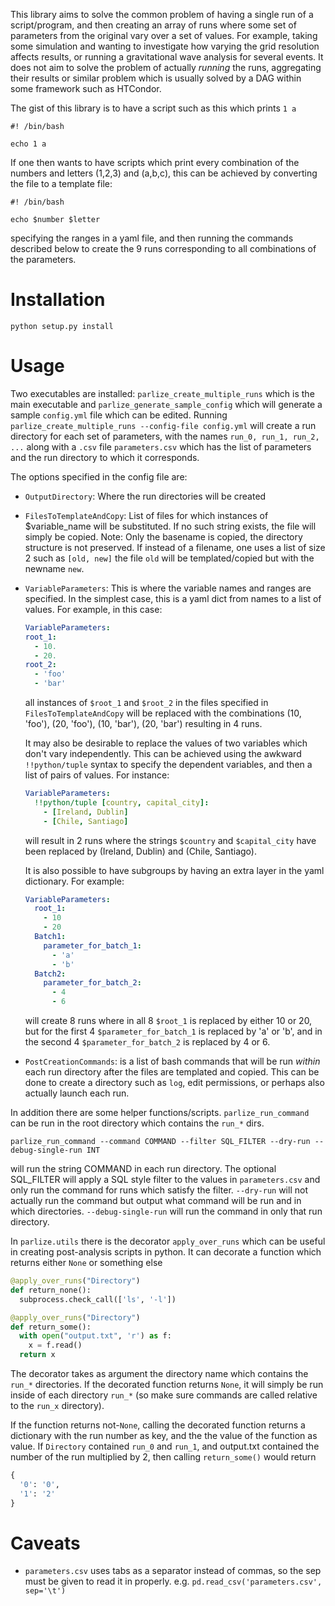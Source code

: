 
This library aims to solve the common problem of having a single run of a script/program,
and then creating an array of runs where some set of parameters from the original vary
over a set of values. For example, taking some simulation and wanting to investigate
how varying the grid resolution affects results, or running a gravitational wave analysis
for several events. It does not aim to solve the problem of actually _running_ the runs, aggregating their results or similar problem which is usually solved by a DAG within some framework such as HTCondor.

The gist of this library is to have a script such as this which prints `1 a`
```
#! /bin/bash

echo 1 a
```
If one then wants to have scripts which print every combination of the numbers
and letters (1,2,3) and (a,b,c), this can be achieved by converting the file
to a template file:
```
#! /bin/bash

echo $number $letter
```
specifying the ranges in a yaml file, and then running the commands described below to create the 9 runs corresponding to all combinations of the parameters.

# Installation
```
python setup.py install
```

# Usage

Two executables are installed: `parlize_create_multiple_runs` which is the main executable and `parlize_generate_sample_config` which will generate a sample `config.yml` file which can be edited. Running `parlize_create_multiple_runs --config-file config.yml` will create a run directory for each set of parameters, with the names `run_0, run_1, run_2, ...` along with a `.csv` file `parameters.csv` which has the list of parameters and the run directory to which it corresponds.

The options specified in the config file are:
- `OutputDirectory`: Where the run directories will be created
- `FilesToTemplateAndCopy`: List of files for which instances of $variable_name will be substituted. If no such string exists, the file will simply be copied. Note: Only the basename is copied, the directory structure is not preserved. If instead of a filename, one uses a list of size 2 such as `[old, new]` the file `old` will be templated/copied but with the newname `new`.

- `VariableParameters`: This is where the variable names and ranges are specified. In the simplest case, this is a yaml dict from names to a list of values. For example, in this case:

    ``` yaml
  VariableParameters:
    root_1:
      - 10.
      - 20.
    root_2:
      - 'foo'
      - 'bar'
    ```

  all instances of `$root_1` and `$root_2` in the files specified in `FilesToTemplateAndCopy` will be replaced with the combinations (10, 'foo'), (20, 'foo'), (10, 'bar'), (20, 'bar') resulting in 4 runs.

  It may also be desirable to replace the values of two variables which don't vary independently. This can be achieved using the awkward `!!python/tuple` syntax to specify the dependent variables, and then a list of pairs of values. For instance:

  ``` yaml
  VariableParameters:
    !!python/tuple [country, capital_city]:
      - [Ireland, Dublin]
      - [Chile, Santiago]
  ```
  will result in 2 runs where the strings `$country` and `$capital_city` have been replaced by (Ireland, Dublin) and (Chile, Santiago).

  It is also possible to have subgroups by having an extra layer in the yaml dictionary. For example:

  ``` yaml
  VariableParameters:
    root_1:
      - 10
      - 20
    Batch1:
      parameter_for_batch_1:
        - 'a'
        - 'b'
    Batch2:
      parameter_for_batch_2:
        - 4
        - 6
  ```
  will create 8 runs where in all 8 `$root_1` is replaced by either 10 or 20, but for the first 4 `$parameter_for_batch_1` is replaced by 'a' or 'b', and in the second 4 `$parameter_for_batch_2` is replaced by 4 or 6.

- `PostCreationCommands`: is a list of bash commands that will be run _within_ each run directory after the files are  templated and copied. This
can be done to create a directory such as `log`, edit permissions, or perhaps also actually launch each run.

In addition there are some helper functions/scripts. `parlize_run_command` can be run in the root directory which contains the `run_*` dirs.
```
parlize_run_command --command COMMAND --filter SQL_FILTER --dry-run --debug-single-run INT
```
will run the string COMMAND in each run directory. The optional SQL_FILTER will apply a SQL style filter to the values in `parameters.csv` and only run the command for runs which satisfy the filter. `--dry-run` will not actually run the command but output what command will be run and in which directories. `--debug-single-run` will run the command in only that run directory.

In `parlize.utils` there is the decorator `apply_over_runs` which can be useful in creating post-analysis scripts in python. It can decorate a function which returns either `None` or something else

``` python
@apply_over_runs("Directory")
def return_none():
  subprocess.check_call(['ls', '-l'])

@apply_over_runs("Directory")
def return_some():
  with open("output.txt", 'r') as f:
    x = f.read()
  return x
```

The decorator takes as argument the directory name which contains the `run_*` directories. If the decorated function returns `None`, it will simply be run inside of each directory `run_*` (so make sure commands are called relative to the `run_x` directory).

If the function returns not-`None`, calling the decorated function returns a dictionary with the run number as key, and the the value of the function as value. If `Directory` contained `run_0` and `run_1`, and output.txt contained the number of the run multiplied by 2, then calling `return_some()` would return

``` python
{
  '0': '0',
  '1': '2'
}
```


  # Caveats
  - `parameters.csv` uses tabs as a separator instead of commas, so the sep must be
   given to read it in properly. e.g. `pd.read_csv('parameters.csv', sep='\t')`

